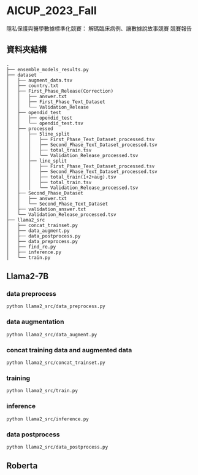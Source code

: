 # AICUP_2023_Fall
隱私保護與醫學數據標準化競賽： 解碼臨床病例、讓數據說故事競賽 競賽報告
## 資料夾結構
```
.
├── ensemble_models_results.py
├── dataset
│   ├── augment_data.tsv
│   ├── country.txt
│   ├── First_Phase_Release(Correction)
│   │   ├── answer.txt
│   │   ├── First_Phase_Text_Dataset
│   │   └── Validation_Release
│   ├── opendid_test
│   │   ├── opendid_test
│   │   └── opendid_test.tsv
│   ├── processed
│   │   ├── 5line_split
│   │   │   ├── First_Phase_Text_Dataset_processed.tsv
│   │   │   ├── Second_Phase_Text_Dataset_processed.tsv
│   │   │   ├── total_train.tsv
│   │   │   └── Validation_Release_processed.tsv
│   │   ├── line_split
│   │   │   ├── First_Phase_Text_Dataset_processed.tsv
│   │   │   ├── Second_Phase_Text_Dataset_processed.tsv
│   │   │   ├── total_train(1+2+aug).tsv
│   │   │   ├── total_train.tsv
│   │   │   └── Validation_Release_processed.tsv
│   ├── Second_Phase_Dataset
│   │   ├── answer.txt
│   │   └── Second_Phase_Text_Dataset
│   ├── validation_answer.txt
│   └── Validation_Release_processed.tsv
├── llama2_src
│   ├── concat_trainset.py
│   ├── data_augment.py
│   ├── data_postprocess.py
│   ├── data_preprocess.py
│   ├── find_re.py
│   ├── inference.py
│   └── train.py
```

## Llama2-7B
### data preprocess
```
python llama2_src/data_preprocess.py
```
### data augmentation
```
python llama2_src/data_augment.py
```
### concat training data and augmented data
```
python llama2_src/concat_trainset.py
```
### training
```
python llama2_src/train.py
```
### inference
```
python llama2_src/inference.py
```
### data postprocess
```
python llama2_src/data_postprocess.py
```


## Roberta